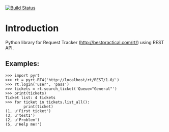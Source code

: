 [![Build Status](https://travis-ci.org/dvoraka/py-rt.svg?branch=master)](https://travis-ci.org/dvoraka/py-rt)

# Introduction

Python library for Request Tracker (http://bestpractical.com/rt/) using REST API.

## Examples:
```
>>> import pyrt
>>> rt = pyrt.RT4('http://localhost/rt/REST/1.0/')
>>> rt.login('user', 'pass')
>>> tickets = rt.search_ticket('Queue="General"')
>>> print(tickets)
Ticket list: 4 tickets
>>> for ticket in tickets.list_all():
        print(ticket)
(1, u'First ticket')
(3, u'test1')
(2, u'Problem')
(5, u'Help me!')

```
